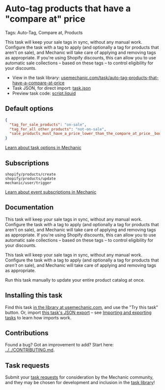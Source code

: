 # Auto-tag products that have a "compare at" price

Tags: Auto-Tag, Compare at, Products

This task will keep your sale tags in sync, without any manual work. Configure the task with a tag to apply (and optionally a tag for products that aren't on sale), and Mechanic will take care of applying and removing tags as appropriate. If you're using Shopify discounts, this can allow you to use automatic sale collections – based on these tags – to control eligibility for your discounts.

* View in the task library: [usemechanic.com/task/auto-tag-products-that-have-a-compare-at-price](https://usemechanic.com/task/auto-tag-products-that-have-a-compare-at-price)
* Task JSON, for direct import: [task.json](../../tasks/auto-tag-products-that-have-a-compare-at-price.json)
* Preview task code: [script.liquid](./script.liquid)

## Default options

```json
{
  "tag_for_sale_products": "on-sale",
  "tag_for_all_other_products": "not-on-sale",
  "sale_products_must_have_a_price_lower_than_the_compare_at_price__boolean": true
}
```

[Learn about task options in Mechanic](https://docs.usemechanic.com/article/471-task-options)

## Subscriptions

```liquid
shopify/products/create
shopify/products/update
mechanic/user/trigger
```

[Learn about event subscriptions in Mechanic](https://docs.usemechanic.com/article/408-subscriptions)

## Documentation

This task will keep your sale tags in sync, without any manual work. Configure the task with a tag to apply (and optionally a tag for products that aren't on sale), and Mechanic will take care of applying and removing tags as appropriate. If you're using Shopify discounts, this can allow you to use automatic sale collections – based on these tags – to control eligibility for your discounts.

This task will keep your sale tags in sync, without any manual work. Configure the task with a tag to apply (and optionally a tag for products that _aren't_ on sale), and Mechanic will take care of applying and removing tags as appropriate.

Run this task manually to update your entire product catalog at once.

## Installing this task

Find this task [in the library at usemechanic.com](https://usemechanic.com/task/auto-tag-products-that-have-a-compare-at-price), and use the "Try this task" button. Or, import [this task's JSON export](../../tasks/auto-tag-products-that-have-a-compare-at-price.json) – see [Importing and exporting tasks](https://docs.usemechanic.com/article/505-importing-and-exporting-tasks) to learn how imports work.

## Contributions

Found a bug? Got an improvement to add? Start here: [../../CONTRIBUTING.md](../../CONTRIBUTING.md).

## Task requests

Submit your [task requests](https://mechanic.canny.io/task-requests) for consideration by the Mechanic community, and they may be chosen for development and inclusion in the [task library](https://tasks.mechanic.dev/)!
